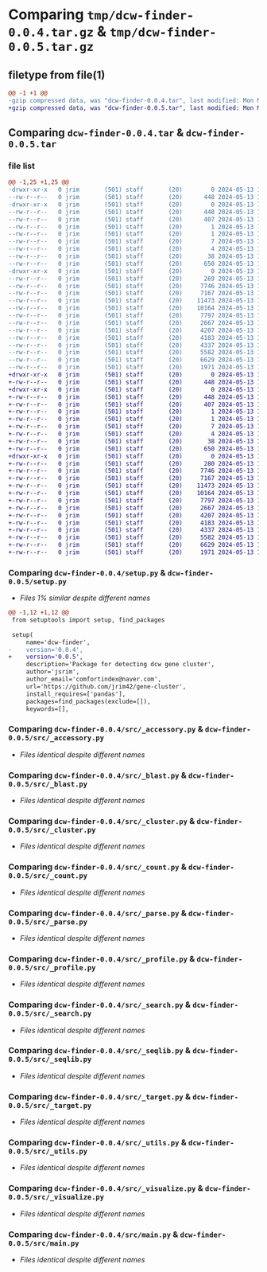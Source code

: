 # Comparing `tmp/dcw-finder-0.0.4.tar.gz` & `tmp/dcw-finder-0.0.5.tar.gz`

## filetype from file(1)

```diff
@@ -1 +1 @@
-gzip compressed data, was "dcw-finder-0.0.4.tar", last modified: Mon May 13 18:07:32 2024, max compression
+gzip compressed data, was "dcw-finder-0.0.5.tar", last modified: Mon May 13 18:09:49 2024, max compression
```

## Comparing `dcw-finder-0.0.4.tar` & `dcw-finder-0.0.5.tar`

### file list

```diff
@@ -1,25 +1,25 @@
-drwxr-xr-x   0 jrim       (501) staff       (20)        0 2024-05-13 18:07:32.254353 dcw-finder-0.0.4/
--rw-r--r--   0 jrim       (501) staff       (20)      448 2024-05-13 18:07:32.254145 dcw-finder-0.0.4/PKG-INFO
-drwxr-xr-x   0 jrim       (501) staff       (20)        0 2024-05-13 18:07:32.253919 dcw-finder-0.0.4/dcw_finder.egg-info/
--rw-r--r--   0 jrim       (501) staff       (20)      448 2024-05-13 18:07:32.000000 dcw-finder-0.0.4/dcw_finder.egg-info/PKG-INFO
--rw-r--r--   0 jrim       (501) staff       (20)      407 2024-05-13 18:07:32.000000 dcw-finder-0.0.4/dcw_finder.egg-info/SOURCES.txt
--rw-r--r--   0 jrim       (501) staff       (20)        1 2024-05-13 18:07:32.000000 dcw-finder-0.0.4/dcw_finder.egg-info/dependency_links.txt
--rw-r--r--   0 jrim       (501) staff       (20)        1 2024-05-13 17:52:51.000000 dcw-finder-0.0.4/dcw_finder.egg-info/not-zip-safe
--rw-r--r--   0 jrim       (501) staff       (20)        7 2024-05-13 18:07:32.000000 dcw-finder-0.0.4/dcw_finder.egg-info/requires.txt
--rw-r--r--   0 jrim       (501) staff       (20)        4 2024-05-13 18:07:32.000000 dcw-finder-0.0.4/dcw_finder.egg-info/top_level.txt
--rw-r--r--   0 jrim       (501) staff       (20)       38 2024-05-13 18:07:32.254404 dcw-finder-0.0.4/setup.cfg
--rw-r--r--   0 jrim       (501) staff       (20)      650 2024-05-13 18:07:30.000000 dcw-finder-0.0.4/setup.py
-drwxr-xr-x   0 jrim       (501) staff       (20)        0 2024-05-13 18:07:32.253710 dcw-finder-0.0.4/src/
--rw-r--r--   0 jrim       (501) staff       (20)      269 2024-05-13 18:07:25.000000 dcw-finder-0.0.4/src/__init__.py
--rw-r--r--   0 jrim       (501) staff       (20)     7746 2024-05-13 17:40:31.000000 dcw-finder-0.0.4/src/_accessory.py
--rw-r--r--   0 jrim       (501) staff       (20)     7167 2024-05-13 17:40:31.000000 dcw-finder-0.0.4/src/_blast.py
--rw-r--r--   0 jrim       (501) staff       (20)    11473 2024-05-13 17:40:31.000000 dcw-finder-0.0.4/src/_cluster.py
--rw-r--r--   0 jrim       (501) staff       (20)    10164 2024-05-13 17:40:31.000000 dcw-finder-0.0.4/src/_count.py
--rw-r--r--   0 jrim       (501) staff       (20)     7797 2024-05-13 17:40:31.000000 dcw-finder-0.0.4/src/_parse.py
--rw-r--r--   0 jrim       (501) staff       (20)     2667 2024-05-13 17:40:31.000000 dcw-finder-0.0.4/src/_profile.py
--rw-r--r--   0 jrim       (501) staff       (20)     4207 2024-05-13 17:40:31.000000 dcw-finder-0.0.4/src/_search.py
--rw-r--r--   0 jrim       (501) staff       (20)     4183 2024-05-13 17:40:31.000000 dcw-finder-0.0.4/src/_seqlib.py
--rw-r--r--   0 jrim       (501) staff       (20)     4337 2024-05-13 17:40:31.000000 dcw-finder-0.0.4/src/_target.py
--rw-r--r--   0 jrim       (501) staff       (20)     5582 2024-05-13 17:40:31.000000 dcw-finder-0.0.4/src/_utils.py
--rw-r--r--   0 jrim       (501) staff       (20)     6629 2024-05-13 17:40:31.000000 dcw-finder-0.0.4/src/_visualize.py
--rw-r--r--   0 jrim       (501) staff       (20)     1971 2024-05-13 17:40:31.000000 dcw-finder-0.0.4/src/main.py
+drwxr-xr-x   0 jrim       (501) staff       (20)        0 2024-05-13 18:09:49.658986 dcw-finder-0.0.5/
+-rw-r--r--   0 jrim       (501) staff       (20)      448 2024-05-13 18:09:49.658774 dcw-finder-0.0.5/PKG-INFO
+drwxr-xr-x   0 jrim       (501) staff       (20)        0 2024-05-13 18:09:49.658528 dcw-finder-0.0.5/dcw_finder.egg-info/
+-rw-r--r--   0 jrim       (501) staff       (20)      448 2024-05-13 18:09:49.000000 dcw-finder-0.0.5/dcw_finder.egg-info/PKG-INFO
+-rw-r--r--   0 jrim       (501) staff       (20)      407 2024-05-13 18:09:49.000000 dcw-finder-0.0.5/dcw_finder.egg-info/SOURCES.txt
+-rw-r--r--   0 jrim       (501) staff       (20)        1 2024-05-13 18:09:49.000000 dcw-finder-0.0.5/dcw_finder.egg-info/dependency_links.txt
+-rw-r--r--   0 jrim       (501) staff       (20)        1 2024-05-13 17:52:51.000000 dcw-finder-0.0.5/dcw_finder.egg-info/not-zip-safe
+-rw-r--r--   0 jrim       (501) staff       (20)        7 2024-05-13 18:09:49.000000 dcw-finder-0.0.5/dcw_finder.egg-info/requires.txt
+-rw-r--r--   0 jrim       (501) staff       (20)        4 2024-05-13 18:09:49.000000 dcw-finder-0.0.5/dcw_finder.egg-info/top_level.txt
+-rw-r--r--   0 jrim       (501) staff       (20)       38 2024-05-13 18:09:49.659044 dcw-finder-0.0.5/setup.cfg
+-rw-r--r--   0 jrim       (501) staff       (20)      650 2024-05-13 18:09:46.000000 dcw-finder-0.0.5/setup.py
+drwxr-xr-x   0 jrim       (501) staff       (20)        0 2024-05-13 18:09:49.658334 dcw-finder-0.0.5/src/
+-rw-r--r--   0 jrim       (501) staff       (20)      280 2024-05-13 18:09:42.000000 dcw-finder-0.0.5/src/__init__.py
+-rw-r--r--   0 jrim       (501) staff       (20)     7746 2024-05-13 17:40:31.000000 dcw-finder-0.0.5/src/_accessory.py
+-rw-r--r--   0 jrim       (501) staff       (20)     7167 2024-05-13 17:40:31.000000 dcw-finder-0.0.5/src/_blast.py
+-rw-r--r--   0 jrim       (501) staff       (20)    11473 2024-05-13 17:40:31.000000 dcw-finder-0.0.5/src/_cluster.py
+-rw-r--r--   0 jrim       (501) staff       (20)    10164 2024-05-13 17:40:31.000000 dcw-finder-0.0.5/src/_count.py
+-rw-r--r--   0 jrim       (501) staff       (20)     7797 2024-05-13 17:40:31.000000 dcw-finder-0.0.5/src/_parse.py
+-rw-r--r--   0 jrim       (501) staff       (20)     2667 2024-05-13 17:40:31.000000 dcw-finder-0.0.5/src/_profile.py
+-rw-r--r--   0 jrim       (501) staff       (20)     4207 2024-05-13 17:40:31.000000 dcw-finder-0.0.5/src/_search.py
+-rw-r--r--   0 jrim       (501) staff       (20)     4183 2024-05-13 17:40:31.000000 dcw-finder-0.0.5/src/_seqlib.py
+-rw-r--r--   0 jrim       (501) staff       (20)     4337 2024-05-13 17:40:31.000000 dcw-finder-0.0.5/src/_target.py
+-rw-r--r--   0 jrim       (501) staff       (20)     5582 2024-05-13 17:40:31.000000 dcw-finder-0.0.5/src/_utils.py
+-rw-r--r--   0 jrim       (501) staff       (20)     6629 2024-05-13 17:40:31.000000 dcw-finder-0.0.5/src/_visualize.py
+-rw-r--r--   0 jrim       (501) staff       (20)     1971 2024-05-13 17:40:31.000000 dcw-finder-0.0.5/src/main.py
```

### Comparing `dcw-finder-0.0.4/setup.py` & `dcw-finder-0.0.5/setup.py`

 * *Files 1% similar despite different names*

```diff
@@ -1,12 +1,12 @@
 from setuptools import setup, find_packages
 
 setup(
     name='dcw-finder',
-    version='0.0.4',
+    version='0.0.5',
     description='Package for detecting dcw gene cluster',
     author='jsrim',
     author_email='comfortindex@naver.com',
     url='https://github.com/jrim42/gene-cluster',
     install_requires=['pandas'],
     packages=find_packages(exclude=[]),
     keywords=[],
```

### Comparing `dcw-finder-0.0.4/src/_accessory.py` & `dcw-finder-0.0.5/src/_accessory.py`

 * *Files identical despite different names*

### Comparing `dcw-finder-0.0.4/src/_blast.py` & `dcw-finder-0.0.5/src/_blast.py`

 * *Files identical despite different names*

### Comparing `dcw-finder-0.0.4/src/_cluster.py` & `dcw-finder-0.0.5/src/_cluster.py`

 * *Files identical despite different names*

### Comparing `dcw-finder-0.0.4/src/_count.py` & `dcw-finder-0.0.5/src/_count.py`

 * *Files identical despite different names*

### Comparing `dcw-finder-0.0.4/src/_parse.py` & `dcw-finder-0.0.5/src/_parse.py`

 * *Files identical despite different names*

### Comparing `dcw-finder-0.0.4/src/_profile.py` & `dcw-finder-0.0.5/src/_profile.py`

 * *Files identical despite different names*

### Comparing `dcw-finder-0.0.4/src/_search.py` & `dcw-finder-0.0.5/src/_search.py`

 * *Files identical despite different names*

### Comparing `dcw-finder-0.0.4/src/_seqlib.py` & `dcw-finder-0.0.5/src/_seqlib.py`

 * *Files identical despite different names*

### Comparing `dcw-finder-0.0.4/src/_target.py` & `dcw-finder-0.0.5/src/_target.py`

 * *Files identical despite different names*

### Comparing `dcw-finder-0.0.4/src/_utils.py` & `dcw-finder-0.0.5/src/_utils.py`

 * *Files identical despite different names*

### Comparing `dcw-finder-0.0.4/src/_visualize.py` & `dcw-finder-0.0.5/src/_visualize.py`

 * *Files identical despite different names*

### Comparing `dcw-finder-0.0.4/src/main.py` & `dcw-finder-0.0.5/src/main.py`

 * *Files identical despite different names*

